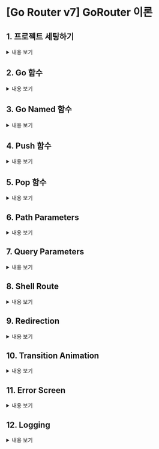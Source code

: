 # [Go Router v7] GoRouter 이론

## 1. 프로젝트 세팅하기
<details>
<summary> 내용 보기</summary>
<br>

- pubspec.yaml 에 go_router 의존성을 추가한다.
- route/router.dart 파일을 만들고 GoRouter 클래스를 사용하여 router 를 만든다.
- GoRouter 의 route 속성에는 GoRoute 들이 들어간다.

    ```
        final router = GoRouter(
            routes: [
                GoRoute(
                    path: '/',
                    builder: (context, state) {
                        return const RootScreen();
                    },
                )
            ],
        );
    ```
- main.dart 에서 MaterialApp.router 를 return 해준다.

    ```
        Widget build(BuildContext context) {
            return MaterialApp.router(
                routerConfig: router,
            );
        }
    ```
- 보통 '/' path 가 기본 default path 이다.
</details>

## 2. Go 함수
<details>
<summary> 내용 보기</summary>
<br>

- GoRoute 안에 routes 속성에 다시 GoRoute 를 추가할수 있다.

    ```
        GoRoute(
            path: '/',
            builder: (context, state) {
                return const RootScreen();
            },
            routes: [
                GoRoute(
                    path: 'basic',
                    builder: (context, state) {
                        return const BasicScreen();
                    },
                )
            ],
        )    
    ```
- 스크린 이동이 일어나야 하는 곳에서 context.go('/path') 를 사용하면 된다.

    ```
        onPressed: () {
            context.go('/basic');
        },
    ```
</details>

## 3. Go Named 함수
<details>
<summary> 내용 보기</summary>
<br>

- GoRoute 의 name 속성을 사용하면 라우터에 이름을 지정하여 이동할수 있다.
- 라우터 경로가 길어질 경우 goNamed 함수를 사용하는게 편하다.

    ```
        <!-- name 속성에 라우터 이름 정의 -->

        GoRoute(
          path: 'named',
          name: 'named_screen',
          builder: (context, state) {
            return const NamedScreen();
          },
        ),

        <!-- 사용하는 부분 -->

        onPressed: () {
            context.goNamed('named_screen');
        },
    ```

</details>

## 4. Push 함수
<details>
<summary> 내용 보기</summary>
<br>

- GoRouter 는 nested 되어있는 구조의 라우터를 그대로 그려주는 장점을 가지고 있다.
- push 는 현재 라우터 스택 상태에서 이동하는 스크린을 추가하는 형태로 이동한다.
- go 는 라우터 구조 형태 대로 라우터 스택을 새로 생성한다.

    ```
        <!-- push_screen 에서 context.go('/basic') 을 하면 라우터 구조 형태로 새로 생성된다.  -->

        ElevatedButton(
            onPressed: () {
              context.go('/basic');
            },
            child: const Text('Go Basic'),
        ),

        <!-- push_screen 에서 context.push('/basic') 을 하면 현재 라우터 구조 위에 추가가 된다. -->

        ElevatedButton(
            onPressed: () {
                context.push('/basic');
            },
            child: const Text('Push Basic'),
        ),
    ```
</details>

## 5. Pop 함수
<details>
<summary> 내용 보기</summary>
<br>

- pop 함수를 사용하면 현재 라우터 스택에서 뒤로 한칸 갈수 있다.
- pop 함수에 파라미터를 전달하면 pop 으로 이동되는 화면에서 받아볼수 있다.
- push 에서는 async 와 await 를 사용해서 값을 기다려야 한다.

    ```
        <!-- Push -->

        ElevatedButton(
            onPressed: () async {
                final result = await context.push('/pop/return');

                print(result);
            },
            child: const Text('Push Pop Return Screen'),
        ),

        <!-- Pop -->

        ElevatedButton(
            onPressed: () {
              context.pop('Walking!!');
            },
            child: const Text('Pop'),
        ),
    ```
</details>

## 6. Path Parameters
<details>
<summary> 내용 보기</summary>
<br>

- path 에 : 를 사용해서 변수를 받을수 있다.
- GoRouterState.of(context) 를 사용하면 라우터의 상태를 가지고 올수 있다.
- GoRouter 에서는 builder 안의 return widget 이 중요한게 아니라 path 가 중요하다.

    ```
        GoRoute(
          path: 'path_param/:id',
          builder: (context, state) {
            return const PathParamScreen();
          },
          routes: [
            GoRoute(
              path: ':name',
              builder: (context, state) {
                return const PathParamScreen();
              },
            ),
          ],
        ),


        Text('Path Param : ${GoRouterState.of(context).pathParameters}'),        
    ```
</details>

## 7. Query Parameters
<details>
<summary> 내용 보기</summary>
<br>

- Query Parameter 는 map 형식으로 쿼리스트링을 전달한다.
- context.push 를 할때 Uri() 를 사용하여 path 와 queryParameters 를 설정한다.
- Query Parameter 역시 GoRouterState.of(state) 에서 확인할수 있다.
    ```
        Text('Query Parameter : ${GoRouterState.of(context).queryParameters}'),

        onPressed: () {
              context.push(
                Uri(
                  path: '/query_param',
                  queryParameters: {
                    'name': 'walkerJung',
                    'age': '31',
                  },
                ).toString(),
            );
        }, 
    ```
</details>

## 8. Shell Route
<details>
<summary> 내용 보기</summary>
<br>

- 이론적으로는 네비게이터를 중첩시켜 사용하는 기능이다.
- ShellRoute 는 builder 와 routes 필드를 설정하여 구성할수 있다.
- builder 에는 child 파라미터가 추가되고, 이 child 들로 구성된다.
- builder 에서 파라미터로 받고있는 child 는 routes 속성에 있는 라우트들을 의미한다.

    ```
        <!-- NestedScreen 을 NestedChildScreen 들로 구성한 상태 -->

        ShellRoute(
          builder: (context, state, child) {
            return NestedScreen(child: child);
          },
          routes: [
            GoRoute(
              path: 'nested/a',
              builder: (context, state) => const NestedChildScreen(
                routeName: '/nested/a',
              ),
            ),
            GoRoute(
              path: 'nested/b',
              builder: (context, state) => const NestedChildScreen(
                routeName: '/nested/b',
              ),
            ),
            GoRoute(
              path: 'nested/c',
              builder: (context, state) => const NestedChildScreen(
                routeName: '/nested/c',
              ),
            )
          ],
        )
    ```
</details>

## 9. Redirection
<details>
<summary> 내용 보기</summary>
<br>

- GoRouter 에 redirect 속성을 사용해서 스크린 이동이 제한되어야 하는 상태일때 redirect 를 시킬수 있다.
- redirect 는 context 와 state 를 인자로 받고, state 는 GoRouterState 이다.
- return 을 string 으로 하면 해당 path 로 이동한다.
- return 을 null 로 하면 이동하려던 path 로 이동한다.
- GoRouter 의 redirect 속성은 모든 라우트 전체에 적용이된다.
- 위와 같은 방법으로 똑같이 GoRoute 에도 redirect 를 사용하면, 해당 라우트로 이동할때만 redirect 를 사용한다.

    ```
        <!-- 전체 라우터에 적용되는 redirect -->

        final router = GoRouter(
            redirect: (context, state) {
                // return string (path) -> 해당 라우트로 이동한다.
                // return null -> 이동하려던 라우트로 이동한다.
                if (state.location == '/login/private' && !authState) {
                return '/login';
                }
                return null;
            }
            ...
        )

        <!-- 해당 라우트로 이동할때 적용되는 redierect -->

        GoRoute(
            path: 'private',
            builder: (context, state) {
                return const PrivateScreen();
            },
            redirect: (context, state) {
                if (!authState) {
                    return '/login2';
                }
                return null;
            },
        )
    ```
</details>

## 10. Transition Animation
<details>
<summary> 내용 보기</summary>
<br>

- GoRoute 에 builder 대신 pageBuilder 를 사용해서 스크린 이동간에 에니메이션을 추가할수 있다.
</details>

## 11. Error Screen
<details>
<summary> 내용 보기</summary>
<br>

- GoRouter 의 errorBuilder 속성을 사용하여 Error Page 를 만들수 있다.
- errorBuilder 는 context, state 를 받기 때문에 어떤 에러가 발생했는지 state 를 통해서 알수 있다.

    ```
        errorBuilder: (context, state) => ErrorScreen(
            error: state.error.toString(),
        ),    
    ```
</details>

## 12. Logging
<details>
<summary> 내용 보기</summary>
<br>

- GoRouter 의 log 를 보려면 debugLogDiagnostics: true, 를 추가하면 된다.

    ```
        debugLogDiagnostics: true,
    ```
</details>